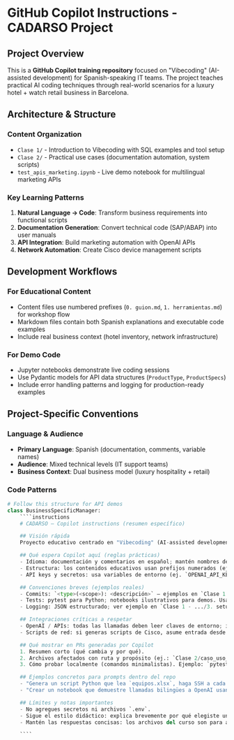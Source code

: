 # GitHub Copilot Instructions - CADARSO Project

## Project Overview
This is a **GitHub Copilot training repository** focused on "Vibecoding" (AI-assisted development) for Spanish-speaking IT teams. The project teaches practical AI coding techniques through real-world scenarios for a luxury hotel + watch retail business in Barcelona.

## Architecture & Structure

### Content Organization
- `Clase 1/` - Introduction to Vibecoding with SQL examples and tool setup
- `Clase 2/` - Practical use cases (documentation automation, system scripts)
- `test_apis_marketing.ipynb` - Live demo notebook for multilingual marketing APIs

### Key Learning Patterns
1. **Natural Language → Code**: Transform business requirements into functional scripts
2. **Documentation Generation**: Convert technical code (SAP/ABAP) into user manuals
3. **API Integration**: Build marketing automation with OpenAI APIs
4. **Network Automation**: Create Cisco device management scripts

## Development Workflows

### For Educational Content
- Content files use numbered prefixes (`0. guion.md`, `1. herramientas.md`) for workshop flow
- Markdown files contain both Spanish explanations and executable code examples
- Include real business context (hotel inventory, network infrastructure)

### For Demo Code
- Jupyter notebooks demonstrate live coding sessions
- Use Pydantic models for API data structures (`ProductType`, `ProductSpecs`)
- Include error handling patterns and logging for production-ready examples

## Project-Specific Conventions

### Language & Audience
- **Primary Language**: Spanish (documentation, comments, variable names)
- **Audience**: Mixed technical levels (IT support teams)
- **Business Context**: Dual business model (luxury hospitality + retail)

### Code Patterns
```python
# Follow this structure for API demos
class BusinessSpecificManager:
    ````instructions
    # CADARSO — Copilot instructions (resumen específico)

    ## Visión rápida
    Proyecto educativo centrado en "Vibecoding" (AI-assisted development). Contenido principal en `Clase 1 - Introduccion.../` y `Clase 2 - Casos de Uso Practicos/`. Notebooks: `test_apis_marketing.ipynb`.

    ## Qué espera Copilot aquí (reglas prácticas)
    - Idioma: documentación y comentarios en español; mantén nombres de variables claros en español cuando el ejemplo lo use.
    - Estructura: los contenidos educativos usan prefijos numerados (ej. `0. guion.md`). Respeta ese orden al crear/renombrar archivos.
    - API keys y secretos: usa variables de entorno (ej. `OPENAI_API_KEY`). No comites `.env`.

    ## Convenciones breves (ejemplos reales)
    - Commits: `<type>(<scope>): <descripción>` — ejemplos en `Clase 1 - .../3. setup.md` (usa `feat`, `fix`, `docs`, `test`, `refactor`).
    - Tests: pytest para Python; notebooks ilustrativos para demos. Usa `pytest` para correr tests.
    - Logging: JSON estructurado; ver ejemplo en `Clase 1 - .../3. setup.md` sección de logging.

    ## Integraciones críticas a respetar
    - OpenAI / APIs: todas las llamadas deben leer claves de entorno; incluye manejo de errores y control de reintentos (ver patrón `retry_with_backoff` en `3. setup.md`).
    - Scripts de red: si generas scripts de Cisco, asume entrada desde Excel/CSV y salida en logs y CSV.

    ## Qué mostrar en PRs generadas por Copilot
    1. Resumen corto (qué cambia y por qué).
    2. Archivos afectados con ruta y propósito (ej.: `Clase 2/caso_uso_documentacion.md` — agrega ejemplo de transformación SAP→manual).
    3. Cómo probar localmente (comandos minimalistas). Ejemplo: `pytest -q` o abrir `test_apis_marketing.ipynb`.

    ## Ejemplos concretos para prompts dentro del repo
    - "Genera un script Python que lea `equipos.xlsx`, haga SSH a cada IP y guarde la versión de IOS en `versions.csv` usando reintentos y logging JSON." → include `retry_with_backoff`, manejo de timeouts, y formato de salida.
    - "Crear un notebook que demuestre llamadas bilingües a OpenAI usando `OPENAI_API_KEY` desde variables de entorno." → mostrar manejo de errores y contabilización de tokens.

    ## Límites y notas importantes
    - No agregues secretos ni archivos `.env`.
    - Sigue el estilo didáctico: explica brevemente por qué elegiste una solución cuando el cambio es educativo.
    - Mantén las respuestas concisas: los archivos del curso son para aprendizaje, no código de producción completo.

    ````